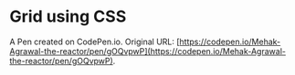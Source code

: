 # Grid using CSS

A Pen created on CodePen.io. Original URL: [https://codepen.io/Mehak-Agrawal-the-reactor/pen/gOQvpwP](https://codepen.io/Mehak-Agrawal-the-reactor/pen/gOQvpwP).

